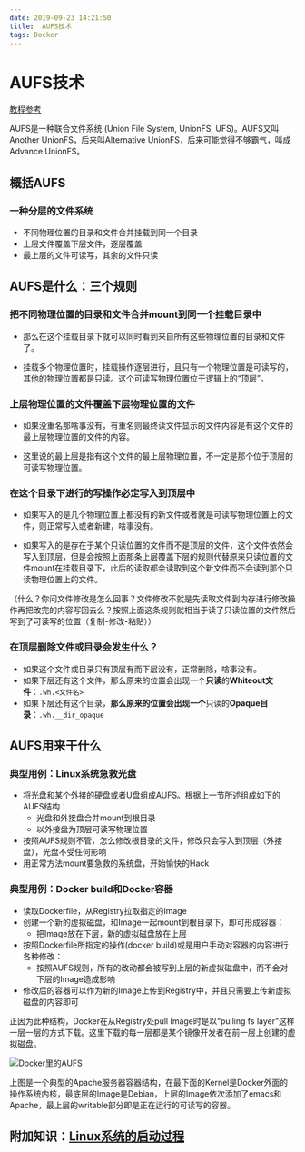 ```yaml
---
date: 2019-09-23 14:21:50
title:  AUFS技术
tags: Docker
---
```

# AUFS技术

[教程参考](https://coolshell.cn/articles/17061.html)

AUFS是一种联合文件系统 (Union File System, UnionFS, UFS)。AUFS又叫Another UnionFS，后来叫Alternative UnionFS，后来可能觉得不够霸气，叫成Advance UnionFS。

## 概括AUFS

### 一种分层的文件系统

* 不同物理位置的目录和文件合并挂载到同一个目录
* 上层文件覆盖下层文件，逐层覆盖
* 最上层的文件可读写，其余的文件只读

## AUFS是什么：三个规则

### 把不同物理位置的目录和文件合并mount到同一个挂载目录中

* 那么在这个挂载目录下就可以同时看到来自所有这些物理位置的目录和文件了。

* 挂载多个物理位置时，挂载操作逐层进行，且只有一个物理位置是可读写的，其他的物理位置都是只读。这个可读写物理位置位于逻辑上的“顶层”。

### 上层物理位置的文件覆盖下层物理位置的文件

* 如果没重名那啥事没有，有重名则最终读文件显示的文件内容是有这个文件的最上层物理位置的文件的内容。

* 这里说的最上层是指有这个文件的最上层物理位置，不一定是那个位于顶层的可读写物理位置。

### 在这个目录下进行的写操作必定写入到顶层中

* 如果写入的是几个物理位置上都没有的新文件或者就是可读写物理位置上的文件，则正常写入或者新建，啥事没有。

* 如果写入的是存在于某个只读位置的文件而不是顶层的文件，这个文件依然会写入到顶层，但是会按照上面那条上层覆盖下层的规则代替原来只读位置的文件mount在挂载目录下，此后的读取都会读取到这个新文件而不会读到那个只读物理位置上的文件。

（什么？你问文件修改是怎么回事？文件修改不就是先读取文件到内存进行修改操作再把改完的内容写回去么？按照上面这条规则就相当于读了只读位置的文件然后写到了可读写的位置（复制-修改-粘贴））

### 在顶层删除文件或目录会发生什么？

* 如果这个文件或目录只有顶层有而下层没有，正常删除，啥事没有。
* 如果下层还有这个文件，那么原来的位置会出现一个**只读**的**Whiteout文件**：`.wh.<文件名>`
* 如果下层还有这个目录，**那么原来的位置会出现一个**只读的**Opaque目录**：`.wh.__dir_opaque`

## AUFS用来干什么

### 典型用例：Linux系统急救光盘

* 将光盘和某个外接的硬盘或者U盘组成AUFS。根据上一节所述组成如下的AUFS结构：
  * 光盘和外接盘合并mount到根目录
  * 以外接盘为顶层可读写物理位置
* 按照AUFS规则不管，怎么修改根目录的文件，修改只会写入到顶层（外接盘），光盘不受任何影响
* 用正常方法mount要急救的系统盘，开始愉快的Hack

### 典型用例：Docker build和Docker容器

* 读取Dockerfile，从Registry拉取指定的Image
* 创建一个新的虚拟磁盘，和Image一起mount到根目录下，即可形成容器：
  * 把Image放在下层，新的虚拟磁盘放在上层
* 按照Dockerfile所指定的操作(docker build)或是用户手动对容器的内容进行各种修改：
  * 按照AUFS规则，所有的改动都会被写到上层的新虚拟磁盘中，而不会对下层的Image造成影响
* 修改后的容器可以作为新的Image上传到Registry中，并且只需要上传新虚拟磁盘的内容即可

正因为此种结构，Docker在从Registry处pull Image时是以“pulling fs layer”这样一层一层的方式下载。这里下载的每一层都是某个镜像开发者在前一层上创建的虚拟磁盘。

![Docker里的AUFS](i/AUFS和Docker.png)

上图是一个典型的Apache服务器容器结构，在最下面的Kernel是Docker外面的操作系统内核，最底层的Image是Debian，上层的Image依次添加了emacs和Apache，最上层的writable部分即是正在运行的可读写的容器。

## 附加知识：[Linux系统的启动过程](Linux启动过程.md)

